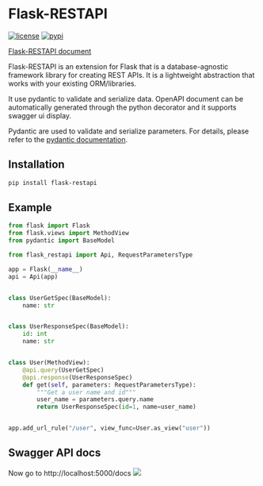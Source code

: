 # Flask-RESTAPI

[![license](https://img.shields.io/github/license/jonarsli/flask-restapi.svg)](https://github.com/jonarsli/flask-restapi/blob/master/LICENSE)
[![pypi](https://img.shields.io/pypi/v/flask-restapi.svg)](https://pypi.python.org/pypi/flask-restapi)


[Flask-RESTAPI document](https://jonarsli.github.io/flask-restapi/)

Flask-RESTAPI is an extension for Flask that is a database-agnostic framework library for creating REST APIs. It is a lightweight abstraction that works with your existing ORM/libraries.

It use pydantic to validate and serialize data. OpenAPI document can be automatically generated through the python decorator and it supports swagger ui display.

Pydantic are used to validate and serialize parameters. For details, please refer to the [pydantic documentation](https://pydantic-docs.helpmanual.io/).

## Installation
```bash
pip install flask-restapi
```

## Example
```python
from flask import Flask
from flask.views import MethodView
from pydantic import BaseModel

from flask_restapi import Api, RequestParametersType

app = Flask(__name__)
api = Api(app)


class UserGetSpec(BaseModel):
    name: str


class UserResponseSpec(BaseModel):
    id: int
    name: str


class User(MethodView):
    @api.query(UserGetSpec)
    @api.response(UserResponseSpec)
    def get(self, parameters: RequestParametersType):
        """Get a user name and id"""
        user_name = parameters.query.name
        return UserResponseSpec(id=1, name=user_name)


app.add_url_rule("/user", view_func=User.as_view("user"))

```

## Swagger API docs
Now go to http://localhost:5000/docs
![](docs/images/example.png)